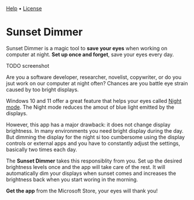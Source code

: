 [Help](./help.html) • [License](./license.html)

# Sunset Dimmer

Sunset Dimmer is a magic tool to **save your eyes** when working on computer at night. **Set up once and forget**, save your eyes every day.
<center>
<script type="module" src="https://get.microsoft.com/badge/ms-store-badge.bundled.js"></script>
<ms-store-badge
	productid="9P6MXT53KF20"
	cid="github"
	window-mode="full"
	language="en"
	animation="on">
</ms-store-badge>
</center>

TODO screenshot

Are you a software developer, researcher, novelist, copywriter, or do you jsut work on our computer at night often? Chances are you battle eye strain caused by too bright displays.

Windows 10 and 11 offer a great feature that helps your eyes called [Night mode](https://support.microsoft.com/en-us/windows/set-your-display-for-night-time-in-windows-18fe903a-e0a1-8326-4c68-fd23d7aaf136). The Night mode reduces the amout of blue light emitted by the displays.

However, this app has a major drawback: it does not change display brightness. In many environments you need bright display during the day. But dimming the display for the night si too cumbersome using the display controls or external apps and you have to constantly adjust the settings, basically two times each day.

The **Sunset Dimmer** takes this responsiblity from you. Set up the desired brightness levels once and the app will take care of the rest. It will automatically dim your displays when sunset comes and increases the brightness back when you start woring in the morning.

**Get the app** from the Microsoft Store, your eyes will thank you!

<center>
<script type="module" src="https://get.microsoft.com/badge/ms-store-badge.bundled.js"></script>
<ms-store-badge
	productid="9P6MXT53KF20"
	cid="github"
	window-mode="full"
	language="en"
	animation="on">
</ms-store-badge>
</center>